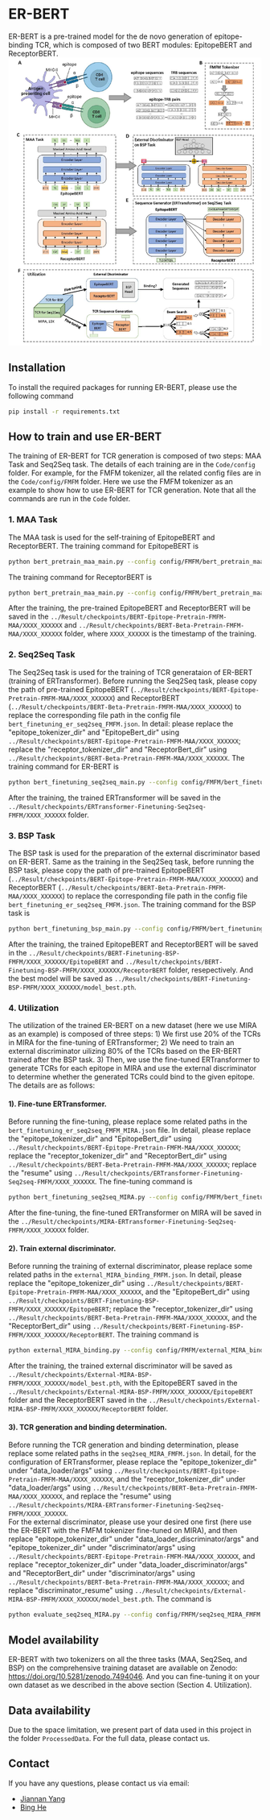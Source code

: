 # ER-BERT
ER-BERT is a pre-trained model for the de novo generation of epitope-binding TCR, which is composed of two BERT modules: EpitopeBERT and ReceptorBERT.
![image](https://github.com/TencentAILabHealthcare/ER-BERT/blob/main/Workflow.jpg)
## Installation
To install the required packages for running ER-BERT, please use the following command
```bash
pip install -r requirements.txt
```
## How to train and use ER-BERT
The training of ER-BERT for TCR generation is composed of two steps: MAA Task and Seq2Seq task. The details of each training are in the `Code/config` folder. For example, for the FMFM tokenizer, all the related config files are in the `Code/config/FMFM` folder. Here we use the FMFM tokenizer as an example to show how to use ER-BERT for TCR generation. Note that all the commands are run in the `Code` folder.
### 1. MAA Task
The MAA task is used for the self-training of EpitopeBERT and ReceptorBERT. The training command for EpitopeBERT is
```bash
python bert_pretrain_maa_main.py --config config/FMFM/bert_pretrain_maa_FMFM_epitope.json
```
The training command for ReceptorBERT is
```bash
python bert_pretrain_maa_main.py --config config/FMFM/bert_pretrain_maa_FMFM_beta.json
```
After the training, the pre-trained EpitopeBERT and ReceptorBERT will be saved in the `../Result/checkpoints/BERT-Epitope-Pretrain-FMFM-MAA/XXXX_XXXXXX` and `../Result/checkpoints/BERT-Beta-Pretrain-FMFM-MAA/XXXX_XXXXXX` folder, where `XXXX_XXXXXX` is the timestamp of the training.
### 2. Seq2Seq Task
The Seq2Seq task is used for the training of TCR generataion of ER-BERT (training of ERTransformer). Before running the Seq2Seq task, please copy the path of pre-trained EpitopeBERT (`../Result/checkpoints/BERT-Epitope-Pretrain-FMFM-MAA/XXXX_XXXXXX`) and ReceptorBERT (`../Result/checkpoints/BERT-Beta-Pretrain-FMFM-MAA/XXXX_XXXXXX`) to replace the corresponding file path in the config file `bert_finetuning_er_seq2seq_FMFM.json`. In detail: please replace the "epitope_tokenizer_dir" and "EpitopeBert_dir" using `../Result/checkpoints/BERT-Epitope-Pretrain-FMFM-MAA/XXXX_XXXXXX`; replace the "receptor_tokenizer_dir" and "ReceptorBert_dir" using `../Result/checkpoints/BERT-Beta-Pretrain-FMFM-MAA/XXXX_XXXXXX`. The training command for ER-BERT is
```bash
python bert_finetuning_seq2seq_main.py --config config/FMFM/bert_finetuning_er_seq2seq_FMFM.json
```
After the training, the trained ERTransformer will be saved in the `../Result/checkpoints/ERTransformer-Finetuning-Seq2seq-FMFM/XXXX_XXXXXX` folder.
### 3. BSP Task
The BSP task is used for the preparation of the external discriminator based on ER-BERT. Same as the training in the Seq2Seq task, before running the BSP task, please copy the path of pre-trained EpitopeBERT (`../Result/checkpoints/BERT-Epitope-Pretrain-FMFM-MAA/XXXX_XXXXXX`) and ReceptorBERT (`../Result/checkpoints/BERT-Beta-Pretrain-FMFM-MAA/XXXX_XXXXXX`) to replace the corresponding file path in the config file `bert_finetuning_er_seq2seq_FMFM.json`.
The training command for the BSP task is
```bash
python bert_finetuning_bsp_main.py --config config/FMFM/bert_finetuning_bsp_FMFM.json
```
After the training, the trained EpitopeBERT and ReceptorBERT will be saved in the `../Result/checkpoints/BERT-Finetuning-BSP-FMFM/XXXX_XXXXXX/EpitopeBERT` and `../Result/checkpoints/BERT-Finetuning-BSP-FMFM/XXXX_XXXXXX/ReceptorBERT` folder, resepectively. And the best model will be saved as `../Result/checkpoints/BERT-Finetuning-BSP-FMFM/XXXX_XXXXXX/model_best.pth`.
### 4. Utilization
The utilization of the trained ER-BERT on a new dataset (here we use MIRA as an example) is composed of three steps: 1) We first use 20% of the TCRs in MIRA for the fine-tuning of ERTransformer; 2) We need to train an external discriminator uilizing 80% of the TCRs based on the ER-BERT trained after the BSP task. 3) Then, we use the fine-tuned ERTransformer to generate TCRs for each epitope in MIRA and use the external discriminator to determine whether the generated TCRs could bind to the given epitope. The details are as follows:
#### 1). Fine-tune ERTransformer. 
Before running the fine-tuning, please replace some related paths in the `bert_finetuning_er_seq2seq_FMFM_MIRA.json` file. In detail, please replace the "epitope_tokenizer_dir" and "EpitopeBert_dir" using `../Result/checkpoints/BERT-Epitope-Pretrain-FMFM-MAA/XXXX_XXXXXX`; replace the "receptor_tokenizer_dir" and "ReceptorBert_dir" using `../Result/checkpoints/BERT-Beta-Pretrain-FMFM-MAA/XXXX_XXXXXX`; replace the "resume" using `../Result/checkpoints/ERTransformer-Finetuning-Seq2seq-FMFM/XXXX_XXXXXX`. The fine-tuning command is
```bash
python bert_finetuning_seq2seq_MIRA.py --config config/FMFM/bert_finetuning_er_seq2seq_FMFM_MIRA.json
```
After the fine-tuning, the fine-tuned ERTransformer on MIRA will be saved in the `../Result/checkpoints/MIRA-ERTransformer-Finetuning-Seq2seq-FMFM/XXXX_XXXXXX` folder.
#### 2). Train external discriminator. 
Before running the training of external discriminator, please replace some related paths in the `external_MIRA_binding_FMFM.json`. In detail, please replace the "epitope_tokenizer_dir" using `../Result/checkpoints/BERT-Epitope-Pretrain-FMFM-MAA/XXXX_XXXXXX`, and the "EpitopeBert_dir" using `../Result/checkpoints/BERT-Finetuning-BSP-FMFM/XXXX_XXXXXX/EpitopeBERT`; replace the "receptor_tokenizer_dir" using `../Result/checkpoints/BERT-Beta-Pretrain-FMFM-MAA/XXXX_XXXXXX`, and the "ReceptorBert_dir" using `../Result/checkpoints/BERT-Finetuning-BSP-FMFM/XXXX_XXXXXX/ReceptorBERT`. The training command is
```bash
python external_MIRA_binding.py --config config/FMFM/external_MIRA_binding_FMFM.json
```
After the training, the trained external discriminator will be saved as `../Result/checkpoints/External-MIRA-BSP-FMFM/XXXX_XXXXXX/model_best.pth`, with the EpitopeBERT saved in the `../Result/checkpoints/External-MIRA-BSP-FMFM/XXXX_XXXXXX/EpitopeBERT` folder and the ReceptorBERT saved in the `../Result/checkpoints/External-MIRA-BSP-FMFM/XXXX_XXXXXX/ReceptorBERT` folder.
#### 3). TCR generation and binding determination. 
Before running the TCR generation and binding determination, please replace some related paths in the `seq2seq_MIRA_FMFM.json`. In detail, for the configuration of ERTransformer, please replace the "epitope_tokenizer_dir" under "data_loader/args" using `../Result/checkpoints/BERT-Epitope-Pretrain-FMFM-MAA/XXXX_XXXXXX`, and the "receptor_tokenizer_dir" under "data_loader/args" using `../Result/checkpoints/BERT-Beta-Pretrain-FMFM-MAA/XXXX_XXXXXX`, and replace the "resume" using `../Result/checkpoints/MIRA-ERTransformer-Finetuning-Seq2seq-FMFM/XXXX_XXXXXX`. \
For the external discriminator, please use your desired one first (here use the ER-BERT with the FMFM tokenizer fine-tuned on MIRA), and then replace "epitope_tokenizer_dir" under "data_loader_discriminator/args" and "epitope_tokenizer_dir" under "discriminator/args" using `../Result/checkpoints/BERT-Epitope-Pretrain-FMFM-MAA/XXXX_XXXXXX`, and replace "receptor_tokenizer_dir" under "data_loader_discriminator/args" and "ReceptorBert_dir" under "discriminator/args" using `../Result/checkpoints/BERT-Beta-Pretrain-FMFM-MAA/XXXX_XXXXXX`; and replace "discriminator_resume" using `../Result/checkpoints/External-MIRA-BSP-FMFM/XXXX_XXXXXX/model_best.pth`. The command is
```bash
python evaluate_seq2seq_MIRA.py --config config/FMFM/seq2seq_MIRA_FMFM.json
```
## Model availability
ER-BERT with two tokenizers on all the three tasks (MAA, Seq2Seq, and BSP) on the comprehensive training dataset are available on Zenodo: https://doi.org/10.5281/zenodo.7494046. And you can fine-tuning it on your own dataset as we described in the above section (Section 4. Utilization).
## Data availability
Due to the space limitation, we present part of data used in this project in the folder `ProcessedData`. For the full data, please contact us.
## Contact
If you have any questions, please contact us via email: 
- [Jiannan Yang](mailto:jiannan.yang@my.cityu.edu.hk)
- [Bing He](mailto:hebinghb@gmail.com)

